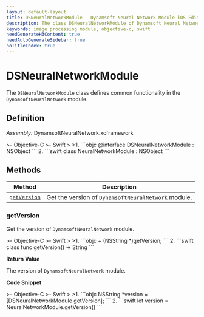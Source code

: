 ```yaml
---
layout: default-layout
title: DSNeuralNetworkModule - Dynamsoft Neural Network Module iOS Edition API Reference
description: The class DSNeuralNetworkModule of Dynamsoft Neural Network Module represents general functions of the Neural Network module.
keywords: image processing module, objective-c, swift
needGenerateH3Content: true
needAutoGenerateSidebar: true
noTitleIndex: true
---
```


# DSNeuralNetworkModule

The `DSNeuralNetworkModule` class defines common functionality in the `DynamsoftNeuralNetwork` module.

## Definition

*Assembly:* DynamsoftNeuralNetwork.xcframework

<div class="sample-code-prefix"></div>
>- Objective-C
>- Swift
>
>1. 
```objc
@interface DSNeuralNetworkModule : NSObject
```
2. 
```swift
class NeuralNetworkModule : NSObject
```

## Methods

| Method | Description |
| ------ | ----------- |
| [`getVersion`](#getversion) | Get the version of `DynamsoftNeuralNetwork` module. |

### getVersion

Get the version of `DynamsoftNeuralNetwork` module.

<div class="sample-code-prefix"></div>
>- Objective-C
>- Swift
>
>1. 
```objc
+ (NSString *)getVersion;
```
2. 
```swift
class func getVersion() -> String
```

**Return Value**

The version of `DynamsoftNeuralNetwork` module.

**Code Snippet**

<div class="sample-code-prefix"></div>
>- Objective-C
>- Swift
>
>1. 
```objc
NSString *version = [DSNeuralNetworkModule getVersion];
```
2. 
```swift
let version = NeuralNetworkModule.getVersion()
```
